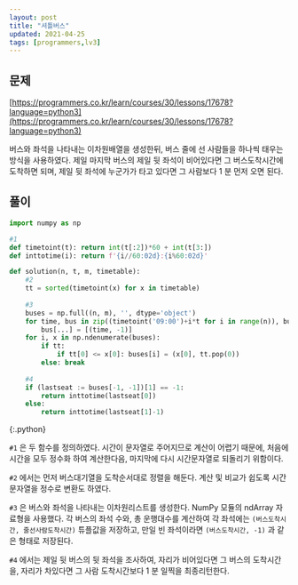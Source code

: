 ```yaml
---
layout: post
title: "셔틀버스"
updated: 2021-04-25
tags: [programmers,lv3]
---
```


## 문제

[https://programmers.co.kr/learn/courses/30/lessons/17678?language=python3](https://programmers.co.kr/learn/courses/30/lessons/17678?language=python3)

버스와 좌석을 나타내는 이차원배열을 생성한뒤, 버스 줄에 선 사람들을 하나씩 태우는 방식을 사용하였다. 제일 마지막 버스의 제일 뒷 좌석이 비어있다면 그 버스도착시간에 도착하면 되며, 제일 뒷 좌석에 누군가가 타고 있다면 그 사람보다 1 분 먼저 오면 된다.

## 풀이

```py
import numpy as np

#1
def timetoint(t): return int(t[:2])*60 + int(t[3:])
def inttotime(i): return f'{i//60:02d}:{i%60:02d}'

def solution(n, t, m, timetable):
    #2
    tt = sorted(timetoint(x) for x in timetable)
    
    #3
    buses = np.full((n, m), '', dtype='object')
    for time, bus in zip((timetoint('09:00')+i*t for i in range(n)), buses):
        bus[...] = [(time, -1)]
    for i, x in np.ndenumerate(buses):
        if tt:
            if tt[0] <= x[0]: buses[i] = (x[0], tt.pop(0))
        else: break
    
    #4
    if (lastseat := buses[-1, -1])[1] == -1:
        return inttotime(lastseat[0])
    else:
        return inttotime(lastseat[1]-1)
```
{:.python}

`#1` 은 두 함수를 정의하였다. 시간이 문자열로 주어지므로 계산이 어렵기 때문에, 처음에 시간을 모두 정수화 하여 계산한다음, 마지막에 다시 시간문자열로 되돌리기 위함이다.

`#2` 에서는 먼저 버스대기열을 도착순서대로 정렬을 해둔다. 계산 및 비교가 쉽도록 시간문자열을 정수로 변환도 하였다.

`#3` 은 버스와 좌석을 나타내는 이차원리스트를 생성한다. NumPy 모듈의 ndArray 자료형을 사용했다. 각 버스의 좌석 수와, 총 운행대수를 계산하여 각 좌석에는 `(버스도착시간, 줄선사람도착시간)` 튜플값을 저장하고, 만일 빈 좌석이라면 `(버스도착시간, -1)` 과 같은 형태로 저장된다.

`#4` 에서는 제일 뒷 버스의 뒷 좌석을 조사하여, 자리가 비어있다면 그 버스의 도착시간을, 자리가 차있다면 그 사람 도착시간보다 1 분 일찍을 최종리턴한다.